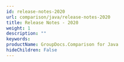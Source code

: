 ```yaml
---
id: release-notes-2020
url: comparison/java/release-notes-2020
title: Release Notes - 2020
weight: 1
description: ""
keywords: 
productName: GroupDocs.Comparison for Java
hideChildren: False
---
```

